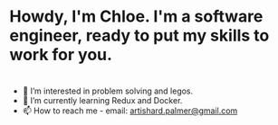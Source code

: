 #
#   Howdy, I'm Chloe. I'm a software engineer, ready to put my skills to work for you.
#
- 👀 I’m interested in problem solving and legos.
- 🌱 I’m currently learning Redux and Docker.
- 📫 How to reach me - email: <artishard.palmer@gmail.com>

<!---
imupallnighttoGITsome/imupallnighttoGITsome is a ✨ special ✨ repository because its `README.md` (this file) appears on your GitHub profile.
You can click the Preview link to take a look at your changes.
--->
